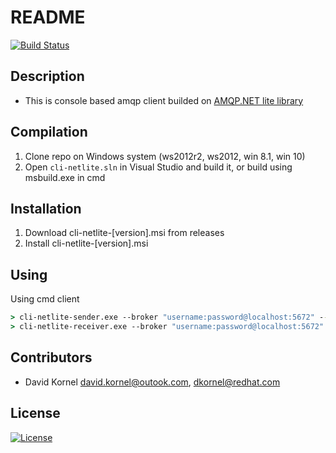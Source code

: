 # README #
[![Build Status](https://travis-ci.org/rh-messaging/cli-netlite.svg?branch=master)](https://travis-ci.org/rh-messaging/cli-netlite)



## Description

* This is console based amqp client builded on [AMQP.NET lite library](https://github.com/Azure/amqpnetlite)

## Compilation

1. Clone repo on Windows system (ws2012r2, ws2012, win 8.1, win 10)
1. Open `cli-netlite.sln` in Visual Studio and build it, or build using msbuild.exe in cmd

## Installation

1. Download cli-netlite-[version].msi from releases
2. Install cli-netlite-[version].msi

## Using

Using cmd client

```cmd
> cli-netlite-sender.exe --broker "username:password@localhost:5672" --address "queue_test" --count 2 --msg-content "text message" --log-msgs dict
> cli-netlite-receiver.exe --broker "username:password@localhost:5672" --address "queue_test" --count 2 --log-msgs dict
```

## Contributors

* David Kornel <david.kornel@outook.com>, <dkornel@redhat.com>

## License

[![License](https://img.shields.io/badge/License-Apache%202.0-blue.svg)](https://opensource.org/licenses/Apache-2.0)
